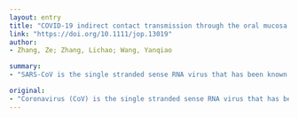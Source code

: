 ```yaml
---
layout: entry
title: "COVID-19 indirect contact transmission through the oral mucosa must not be ignored"
link: "https://doi.org/10.1111/jop.13019"
author:
- Zhang, Ze; Zhang, Lichao; Wang, Yanqiao

summary:
- "SARS-CoV is the single stranded sense RNA virus that has been known so far with the largest genomic capacity and plenty of natural hosts. In the past dozens of years, the virus has threatened greatly global public health and the severe acute respiratory syndrome new coronavirus (COVID-19) reported in China could cause fatal pathological lesions. Especially in areas with poor medical care, neglect of indirect transmission can cause more serious consequences."

original:
- "Coronavirus (CoV) is the single stranded sense RNA virus that has been known so far with the largest genomic capacity and plenty of natural hosts. In the past dozens of years, SARS-CoV under the branch of the new evolutionary tree has threatens greatly global public health and the severe acute respiratory syndrome new coronavirus (COVID-19) reported in China could cause fatal pathological lesions. Especially in areas with poor medical care, neglect of indirect transmission can cause more serious consequences. METHODS: First of all, with reference to SARS-CoV and other relevant studies, the possibility of virus residues on the surface of multiple media is discussed. Further, it is found that the surface residue of this substance may be an important factor in iatrogenic infection. RESULTS: This correspondence could point out the direction to study the pathomechanism of COVID-19 infecting human beings. CONCLUSIONS: Mucosa exposure and inappropriate treatment of medical and non-medical articles used by the patients all could increase the risks of COVID-19 transmission."
---
```



